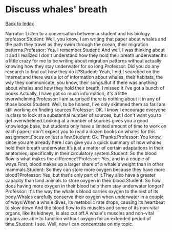 # Discuss whales' breath
[Back to Index](https://github.com/windows10010/tpoExtractor/blob/master/README.md)

Narrator: Listen to a conversation between a student and his biology professor.Student: Well, you know, I am writing that paper about whales and the path they travel as they swim through the ocean, their migration patterns.Professor: Yes. I remember.Student: And well, I was thinking about it and I realized I don't understand how they hold their breath underwater.It’s a little crazy for me to be writing about migration patterns without actually knowing how they stay underwater for so long.Professor: Did you do any research to find out how they do it?Student: Yeah, I did.I searched on the internet and there was a lot of information about whales, their habitats, the way they communicate, you know, their songs.But if there was anything about whales and how they hold their breath, I missed it.I've got a bunch of books.Actually, I have got so much information, it's a little overwhelming.Professor: I am surprised there is nothing about it in any of those books.Student: Well, to be honest, l've only skimmed them so far.I am still working on finding sources.Professor: OK. I know I encourage everyone in class to look at a substantial number of sources, but I don't want you to get overwhelmed.Looking at a number of sources gives you a good knowledge base, but students only have a limited amount of time to work on each paper.I don't expect you to read a dozen books on whales for this assignment.Focus on just a few.Student: Ok. Thanks.Professor: You know, since you are already here.I can give you a quick summary of how whales hold their breath underwater.It’s just a matter of certain adaptations in their anatomies, specifically in their circulatory system.Student: So the blood flow is what makes the difference?Professor: Yes, and in a couple of ways.First, blood makes up a larger share of a whale's weight than in other mammals.Student: So they can store more oxygen because they have more blood?Professor: Yes, but that's only part of it.They also have a greater capacity than land animals to store oxygen in their blood.Student: So how does having more oxygen in their blood help them stay underwater longer?Professor: It's the way the whale's blood carries oxygen to the rest of its body.Whales carefully conserve their oxygen when underwater in a couple of ways.When a whale dives, its metabolic rate drops, causing its heartbeat to slow down.And the blood flow to its muscles and some of its non-vital organs, like its kidneys, is also cut off.A whale's muscles and non-vital organs are able to function without oxygen for an extended period of time.Student: I see. Well, now I can concentrate on my topic. 